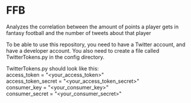# FFB
Analyzes the correlation between the amount of points a player gets in fantasy football and the number of tweets about that player

To be able to use this repository, you need to have a Twitter account, and have a developer account. You also need to create a file called TwitterTokens.py in the config directory. 

TwitterTokens.py should look like this:  
access_token = "<your_access_token>"  
access_token_secret = "<your_access_token_secret>"  
consumer_key = "<your_consumer_key>"  
consumer_secret = "<your_consumer_secret>"  
